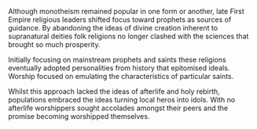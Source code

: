 Although monotheism remained popular in one form or another, late First Empire religious leaders shifted focus toward prophets as sources of guidance. By abandoning the ideas of divine creation inherent to supranatural deities folk religions no longer clashed with the sciences that brought so much prosperity.

Initially focusing on mainstream prophets and saints these religions eventually adopted personalities from history that epitomised ideals. Worship focused on emulating the characteristics of particular saints.

Whilst this approach lacked the ideas of afterlife and holy rebirth, populations embraced the ideas turning local heros into idols. With no afterlife worshippers sought accolades amongst their peers and the promise becoming worshipped themselves.